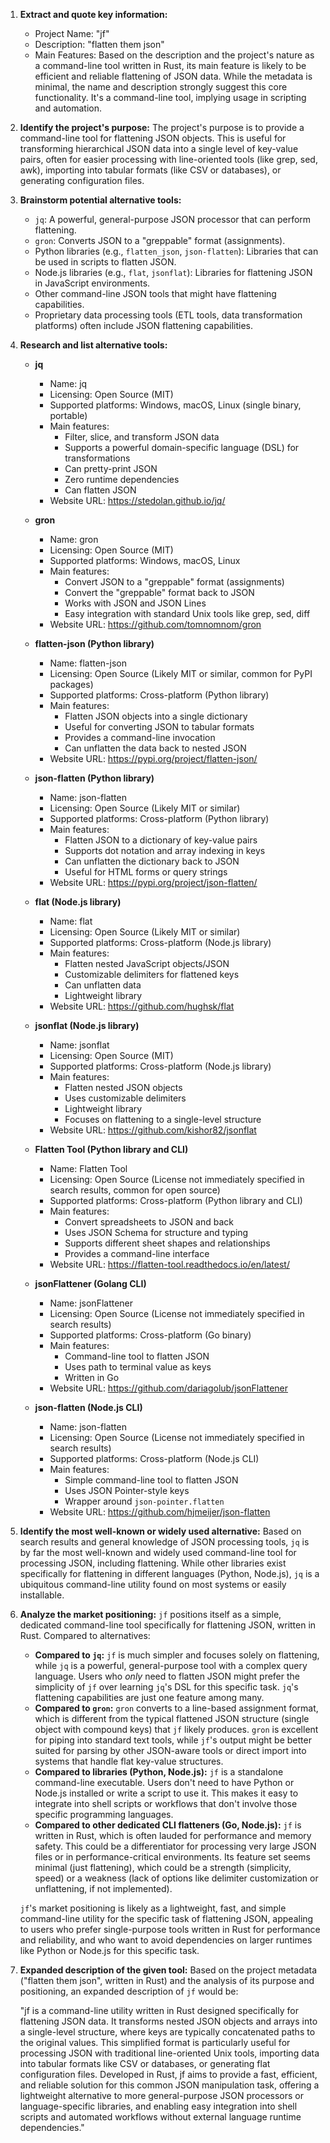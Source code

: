 1.  **Extract and quote key information:**
    *   Project Name: "jf"
    *   Description: "flatten them json"
    *   Main Features: Based on the description and the project's nature as a command-line tool written in Rust, its main feature is likely to be efficient and reliable flattening of JSON data. While the metadata is minimal, the name and description strongly suggest this core functionality. It's a command-line tool, implying usage in scripting and automation.

2.  **Identify the project's purpose:**
    The project's purpose is to provide a command-line tool for flattening JSON objects. This is useful for transforming hierarchical JSON data into a single level of key-value pairs, often for easier processing with line-oriented tools (like grep, sed, awk), importing into tabular formats (like CSV or databases), or generating configuration files.

3.  **Brainstorm potential alternative tools:**
    *   `jq`: A powerful, general-purpose JSON processor that can perform flattening.
    *   `gron`: Converts JSON to a "greppable" format (assignments).
    *   Python libraries (e.g., `flatten_json`, `json-flatten`): Libraries that can be used in scripts to flatten JSON.
    *   Node.js libraries (e.g., `flat`, `jsonflat`): Libraries for flattening JSON in JavaScript environments.
    *   Other command-line JSON tools that might have flattening capabilities.
    *   Proprietary data processing tools (ETL tools, data transformation platforms) often include JSON flattening capabilities.

4.  **Research and list alternative tools:**

    *   **jq**
        *   Name: jq
        *   Licensing: Open Source (MIT)
        *   Supported platforms: Windows, macOS, Linux (single binary, portable)
        *   Main features:
            *   Filter, slice, and transform JSON data
            *   Supports a powerful domain-specific language (DSL) for transformations
            *   Can pretty-print JSON
            *   Zero runtime dependencies
            *   Can flatten JSON
        *   Website URL: https://stedolan.github.io/jq/

    *   **gron**
        *   Name: gron
        *   Licensing: Open Source (MIT)
        *   Supported platforms: Windows, macOS, Linux
        *   Main features:
            *   Convert JSON to a "greppable" format (assignments)
            *   Convert the "greppable" format back to JSON
            *   Works with JSON and JSON Lines
            *   Easy integration with standard Unix tools like grep, sed, diff
        *   Website URL: https://github.com/tomnomnom/gron

    *   **flatten-json (Python library)**
        *   Name: flatten-json
        *   Licensing: Open Source (Likely MIT or similar, common for PyPI packages)
        *   Supported platforms: Cross-platform (Python library)
        *   Main features:
            *   Flatten JSON objects into a single dictionary
            *   Useful for converting JSON to tabular formats
            *   Provides a command-line invocation
            *   Can unflatten the data back to nested JSON
        *   Website URL: https://pypi.org/project/flatten-json/

    *   **json-flatten (Python library)**
        *   Name: json-flatten
        *   Licensing: Open Source (Likely MIT or similar)
        *   Supported platforms: Cross-platform (Python library)
        *   Main features:
            *   Flatten JSON to a dictionary of key-value pairs
            *   Supports dot notation and array indexing in keys
            *   Can unflatten the dictionary back to JSON
            *   Useful for HTML forms or query strings
        *   Website URL: https://pypi.org/project/json-flatten/

    *   **flat (Node.js library)**
        *   Name: flat
        *   Licensing: Open Source (Likely MIT or similar)
        *   Supported platforms: Cross-platform (Node.js library)
        *   Main features:
            *   Flatten nested JavaScript objects/JSON
            *   Customizable delimiters for flattened keys
            *   Can unflatten data
            *   Lightweight library
        *   Website URL: https://github.com/hughsk/flat

    *   **jsonflat (Node.js library)**
        *   Name: jsonflat
        *   Licensing: Open Source (MIT)
        *   Supported platforms: Cross-platform (Node.js library)
        *   Main features:
            *   Flatten nested JSON objects
            *   Uses customizable delimiters
            *   Lightweight library
            *   Focuses on flattening to a single-level structure
        *   Website URL: https://github.com/kishor82/jsonflat

    *   **Flatten Tool (Python library and CLI)**
        *   Name: Flatten Tool
        *   Licensing: Open Source (License not immediately specified in search results, common for open source)
        *   Supported platforms: Cross-platform (Python library and CLI)
        *   Main features:
            *   Convert spreadsheets to JSON and back
            *   Uses JSON Schema for structure and typing
            *   Supports different sheet shapes and relationships
            *   Provides a command-line interface
        *   Website URL: https://flatten-tool.readthedocs.io/en/latest/

    *   **jsonFlattener (Golang CLI)**
        *   Name: jsonFlattener
        *   Licensing: Open Source (License not immediately specified in search results)
        *   Supported platforms: Cross-platform (Go binary)
        *   Main features:
            *   Command-line tool to flatten JSON
            *   Uses path to terminal value as keys
            *   Written in Go
        *   Website URL: https://github.com/dariagolub/jsonFlattener

    *   **json-flatten (Node.js CLI)**
        *   Name: json-flatten
        *   Licensing: Open Source (License not immediately specified in search results)
        *   Supported platforms: Cross-platform (Node.js CLI)
        *   Main features:
            *   Simple command-line tool to flatten JSON
            *   Uses JSON Pointer-style keys
            *   Wrapper around `json-pointer.flatten`
        *   Website URL: https://github.com/hjmeijer/json-flatten

5.  **Identify the most well-known or widely used alternative:**
    Based on search results and general knowledge of JSON processing tools, `jq` is by far the most well-known and widely used command-line tool for processing JSON, including flattening. While other libraries exist specifically for flattening in different languages (Python, Node.js), `jq` is a ubiquitous command-line utility found on most systems or easily installable.

6.  **Analyze the market positioning:**
    `jf` positions itself as a simple, dedicated command-line tool specifically for flattening JSON, written in Rust. Compared to alternatives:
    *   **Compared to `jq`:** `jf` is much simpler and focuses solely on flattening, while `jq` is a powerful, general-purpose tool with a complex query language. Users who *only* need to flatten JSON might prefer the simplicity of `jf` over learning `jq`'s DSL for this specific task. `jq`'s flattening capabilities are just one feature among many.
    *   **Compared to `gron`:** `gron` converts to a line-based assignment format, which is different from the typical flattened JSON structure (single object with compound keys) that `jf` likely produces. `gron` is excellent for piping into standard text tools, while `jf`'s output might be better suited for parsing by other JSON-aware tools or direct import into systems that handle flat key-value structures.
    *   **Compared to libraries (Python, Node.js):** `jf` is a standalone command-line executable. Users don't need to have Python or Node.js installed or write a script to use it. This makes it easy to integrate into shell scripts or workflows that don't involve those specific programming languages.
    *   **Compared to other dedicated CLI flatteners (Go, Node.js):** `jf` is written in Rust, which is often lauded for performance and memory safety. This could be a differentiator for processing very large JSON files or in performance-critical environments. Its feature set seems minimal (just flattening), which could be a strength (simplicity, speed) or a weakness (lack of options like delimiter customization or unflattening, if not implemented).

    `jf`'s market positioning is likely as a lightweight, fast, and simple command-line utility for the specific task of flattening JSON, appealing to users who prefer single-purpose tools written in Rust for performance and reliability, and who want to avoid dependencies on larger runtimes like Python or Node.js for this specific task.

7.  **Expanded description of the given tool:**
    Based on the project metadata ("flatten them json", written in Rust) and the analysis of its purpose and positioning, an expanded description of `jf` would be:

    "jf is a command-line utility written in Rust designed specifically for flattening JSON data. It transforms nested JSON objects and arrays into a single-level structure, where keys are typically concatenated paths to the original values. This simplified format is particularly useful for processing JSON with traditional line-oriented Unix tools, importing data into tabular formats like CSV or databases, or generating flat configuration files. Developed in Rust, jf aims to provide a fast, efficient, and reliable solution for this common JSON manipulation task, offering a lightweight alternative to more general-purpose JSON processors or language-specific libraries, and enabling easy integration into shell scripts and automated workflows without external language runtime dependencies."